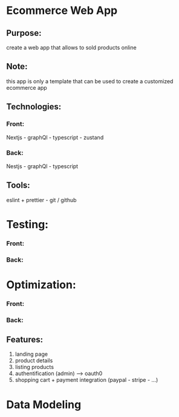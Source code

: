 # Ecommerce Web App

## Purpose: 
create a web app that allows to sold products online

## Note:
this app is only a template that can be used to create a customized ecommerce app

## Technologies: 
### Front: 
Nextjs - graphQl - typescript - zustand

### Back: 
Nestjs - graphQl - typescript 

## Tools:
eslint + prettier - git / github

# Testing:
### Front:
### Back:

# Optimization:
### Front:
### Back:

## Features:
1. landing page
2. product details
3. listing products
4. authentification (admin) --> oauth0
5. shopping cart + payment integration (paypal - stripe - ...)

# Data Modeling
